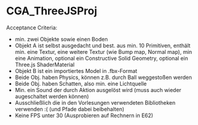 # CGA_ThreeJSProj

Acceptance Criteria:
- min. zwei Objekte sowie einen Boden
- Objekt A ist selbst ausgedacht und best. aus min. 10 Primitiven, enthält min. eine Textur, eine weitere Textur (wie Bump map, Normal map), min eine Animation, optional ein Constructive Solid Geometry, optional ein Three.js ShaderMaterial
- Objekt B ist ein importiertes Model in .fbx-Format
- Beide Obj. haben Physics, können z.B. durch Ball weggestoßen werden
- Beide Obj. haben Schatten, also min. eine Lichtquelle
- Min. ein Sound der durch Aktion ausgelöst wird (muss auch wieder augeschaltet werden können)
- Ausschließlich die in den Vorlesungen verwendeten Bibliotheken verwenden :( (und Pfade dabei beibehalten)
- Keine FPS unter 30 (Ausprobieren auf Rechnern in E62)
